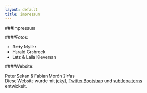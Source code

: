 ```yaml
---
layout: default
title: impressum
---
```


###Impressum  

####Fotos:  

- Betty Myller  
- Harald Grohrock  
- Lutz & Laila Kleveman  

####Website:  

[Peter Sekan](http://twitter.com/PDXIII) & [Fabian Morón Zirfas](http://fabiantheblind.info)  
Diese Website wurde mit [jekyll](http://jekyllrb.com/), [Twitter Bootstrap](http://twitter.github.com/bootstrap/) und [subtlepatterns](http://subtlepatterns.com) entwickelt.  